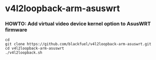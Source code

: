 # v4l2loopback-arm-asuswrt

### HOWTO: Add virtual video device kernel option to AsusWRT firmware
```
cd
git clone https://github.com/blackfuel/v4l2loopback-arm-asuswrt.git
cd v4l2loopback-arm-asuswrt
./v4l2loopback.sh
```

